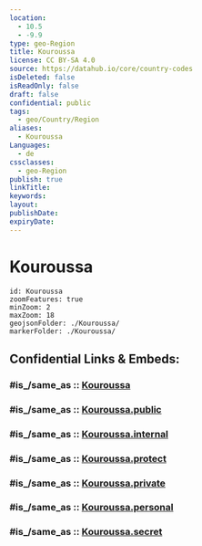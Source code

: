 ```yaml
---
location:
  - 10.5
  - -9.9
type: geo-Region
title: Kouroussa
license: CC BY-SA 4.0
source: https://datahub.io/core/country-codes
isDeleted: false
isReadOnly: false
draft: false
confidential: public
tags:
  - geo/Country/Region
aliases:
  - Kouroussa
Languages:
  - de
cssclasses:
  - geo-Region
publish: true
linkTitle:
keywords:
layout:
publishDate:
expiryDate:
---
```


# Kouroussa

```leaflet
id: Kouroussa
zoomFeatures: true 
minZoom: 2 
maxZoom: 18
geojsonFolder: ./Kouroussa/
markerFolder: ./Kouroussa/
```


## Confidential Links & Embeds: 

### #is_/same_as :: [Kouroussa](/_Standards/Earth/Continent/Africa/Africa~West/Guinea/Regions~Guinea/Kankan-Region/counties~Kankan/Kouroussa.md) 

### #is_/same_as :: [Kouroussa.public](/_public/Earth/Continent/Africa/Africa~West/Guinea/Regions~Guinea/Kankan-Region/counties~Kankan/Kouroussa.public.md) 

### #is_/same_as :: [Kouroussa.internal](/_internal/Earth/Continent/Africa/Africa~West/Guinea/Regions~Guinea/Kankan-Region/counties~Kankan/Kouroussa.internal.md) 

### #is_/same_as :: [Kouroussa.protect](/_protect/Earth/Continent/Africa/Africa~West/Guinea/Regions~Guinea/Kankan-Region/counties~Kankan/Kouroussa.protect.md) 

### #is_/same_as :: [Kouroussa.private](/_private/Earth/Continent/Africa/Africa~West/Guinea/Regions~Guinea/Kankan-Region/counties~Kankan/Kouroussa.private.md) 

### #is_/same_as :: [Kouroussa.personal](/_personal/Earth/Continent/Africa/Africa~West/Guinea/Regions~Guinea/Kankan-Region/counties~Kankan/Kouroussa.personal.md) 

### #is_/same_as :: [Kouroussa.secret](/_secret/Earth/Continent/Africa/Africa~West/Guinea/Regions~Guinea/Kankan-Region/counties~Kankan/Kouroussa.secret.md)

